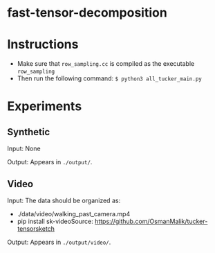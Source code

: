 # fast-tensor-decomposition

# Instructions
- Make sure that `row_sampling.cc` is compiled as the executable `row_sampling`
- Then run the following command:
`$ python3 all_tucker_main.py`

# Experiments

## Synthetic
Input: None

Output: Appears in `./output/`.

## Video
Input: The data should be organized as:
- ./data/video/walking_past_camera.mp4
- pip install sk-videoSource: https://github.com/OsmanMalik/tucker-tensorsketch

Output: Appears in `./output/video/`.

